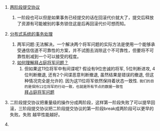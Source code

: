 1. [两阶段提交协议](https://zh.wikipedia.org/wiki/%E4%BA%8C%E9%98%B6%E6%AE%B5%E6%8F%90%E4%BA%A4)   
    1. 一阶段也可以但是如果事务已经提交的话在回滚代价就大了，提交后释放了资源有可能被别的事务锁住这是后再回滚代价可想而知。  
1. [分布式系统的事务处理](https://coolshell.cn/articles/10910.html)    
    1. 两军问题:无法解决。一个解决两个将军问题的实际方法是使用一个能够承受通信信道不可靠性的方案，并不试图去消除这个不可靠性，但要将不可靠性削减到一个可以接受的程度。   
    1. [如何理解拜占庭将军问题？](https://www.zhihu.com/question/37799092)     
        1. 但如果这11位将军中有间谍呢? 假设有9位忠诚的将军, 5位判断进攻, 4位判断撤退, 还有2个间谍恶意判断撤退, 虽然结果是错误的撤退, 但这种情况完全是允许的. 因为这11位将军依然保持着状态一致性.
        `我们的目的是保持11位将军的行动一致，也就是所有节点的数据一致性`    
    [拜占庭将军问题](https://zh.wikipedia.org/wiki/%E6%8B%9C%E5%8D%A0%E5%BA%AD%E5%B0%86%E5%86%9B%E9%97%AE%E9%A2%98)    
    
1. 二阶段提交协议把重量级的操作分成两阶段，这样第一阶段失败了可以提早回滚，三阶段提交协议把二阶段提交协议的第一阶段break成两阶段可以更早的失败。失败
越早性能越好。   
1. 
